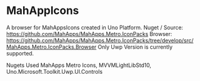 # MahAppIcons

A browser for MahAppsIcons created in Uno Platform. 
Nuget / Source: https://github.com/MahApps/MahApps.Metro.IconPacks
Browser: https://github.com/MahApps/MahApps.Metro.IconPacks/tree/develop/src/MahApps.Metro.IconPacks.Browser 
Only Uwp Version is currently supported.

Nugets Used
MahApps Metro Icons, MVVMLightLibStd10, Uno.Microsoft.Toolkit.Uwp.UI.Controls

